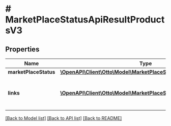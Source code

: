 # # MarketPlaceStatusApiResultProductsV3

## Properties

Name | Type | Description | Notes
------------ | ------------- | ------------- | -------------
**marketPlaceStatus** | [**\OpenAPI\Client\Otto\Model\MarketPlaceStatusProductsV3[]**](MarketPlaceStatusProductsV3.md) |  | [optional]
**links** | [**\OpenAPI\Client\Otto\Model\MarketPlaceStatusApiLinkProductsV3[]**](MarketPlaceStatusApiLinkProductsV3.md) | a list of links that can be used for pagination. | [optional]

[[Back to Model list]](../../README.md#models) [[Back to API list]](../../README.md#endpoints) [[Back to README]](../../README.md)

